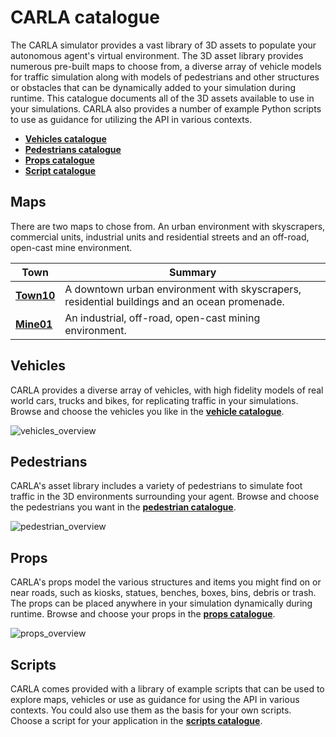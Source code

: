 # CARLA catalogue

The CARLA simulator provides a vast library of 3D assets to populate your autonomous agent's virtual environment. The 3D asset library provides numerous pre-built maps to choose from, a diverse array of vehicle models for traffic simulation along with models of pedestrians and other structures or obstacles that can be dynamically added to your simulation during runtime. This catalogue documents all of the 3D assets available to use in your simulations. CARLA also provides a number of example Python scripts to use as guidance for utilizing the API in various contexts.

* [__Vehicles catalogue__](catalogue_vehicles.md)
* [__Pedestrians catalogue__](catalogue_pedestrians.md)
* [__Props catalogue__](catalogue_props.md)
* [__Script catalogue__](catalogue_scripts.md)

## Maps

There are two maps to chose from. An urban environment with skyscrapers, commercial units, industrial units and residential streets and an off-road, open-cast mine environment.

| Town       | Summary |
| -----------| ------  |
| [__Town10__](map_town10.md) | A downtown urban environment with skyscrapers, residential buildings and an ocean promenade.|
| [__Mine01__](map_mine.md) | An industrial, off-road, open-cast mining environment. |

## Vehicles

CARLA provides a diverse array of vehicles, with high fidelity models of real world cars, trucks and bikes, for replicating traffic in your simulations. Browse and choose the vehicles you like in the [__vehicle catalogue__](catalogue_vehicles.md).

![vehicles_overview](../img/catalogue/vehicles/vehicle_montage.webp)

## Pedestrians

CARLA's asset library includes a variety of pedestrians to simulate foot traffic in the 3D environments surrounding your agent. Browse and choose the pedestrians you want in the [__pedestrian catalogue__](catalogue_pedestrians.md).

![pedestrian_overview](../img/catalogue/pedestrians/pedestrians_overview.webp)

## Props

CARLA's props model the various structures and items you might find on or near roads, such as kiosks, statues, benches, boxes, bins, debris or trash. The props can be placed anywhere in your simulation dynamically during runtime. Browse and choose your props in the [__props catalogue__](catalogue_props.md).

![props_overview](../img/catalogue/props/props_overview.webp)

## Scripts

CARLA comes provided with a library of example scripts that can be used to explore maps, vehicles or use as guidance for using the API in various contexts. You could also use them as the basis for your own scripts. Choose a script for your application in the [__scripts catalogue__](catalogue_scripts.md).